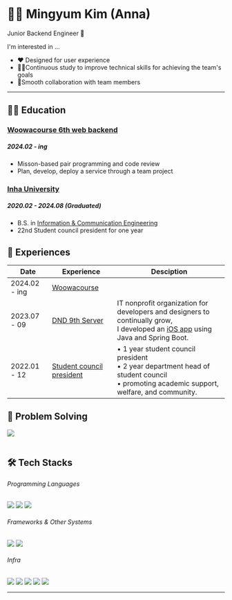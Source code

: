 # 🙋‍♀️ Mingyum Kim (Anna)

Junior Backend Engineer 🌱

I'm interested in ...
* ❤ Designed for user experience
* 👩‍💻Continuous study to improve technical skills for achieving the team's goals
* 🤝Smooth collaboration with team members

* * * 

## 👩‍💻 Education

### [Woowacourse 6th web backend](https://www.woowacourse.io/backend)
##### 2024.02 - ing
* Misson-based pair programming and code review
* Plan, develop, deploy a service through a team project

### [Inha University](https://www.inha.ac.kr/)
##### 2020.02 - 2024.08 (Graduated)
* B.S. in [Information & Communication Engineering](https://ice.inha.ac.kr/)
* 22nd Student council president for one year

## 📝 Experiences

| Date | Experience | Desciption |
| --- | --- | --- |
| 2024.02 - ing | [Woowacourse](https://www.woowacourse.io/backend) |  |
| 2023.07 - 09 | [DND 9th Server](https://dnd.ac/) | IT nonprofit organization for developers and designers to continually grow, <br> I developed an [iOS app](https://apps.apple.com/kr/app/milestone/id6465692785) using Java and Spring Boot. |
| 2022.01 - 12 | [Student council president](https://ice.inha.ac.kr/ice/2246/subview.do) | • 1 year student council president <br> • 2 year department head of student council <br> • promoting academic support, welfare, and community. |


## 🧩 Problem Solving 

<p>
  <img src="http://mazassumnida.wtf/api/v2/generate_badge?boj=gms08194">
  <br>
</a>&nbsp </a>
</p>

## 🛠 Tech Stacks 

###### Programming Languages
<p>
  <img src="https://img.shields.io/badge/JAVA-FF7800?style=flat-square&logo=&logoColor=white">
  <img src="https://img.shields.io/badge/C++-00599C?style=flat-square&logo=c%2B%2B&logoColor=white"> 
  <img src="https://img.shields.io/badge/Python-3776AB?style=flat-square&logo=Python&logoColor=white">
</p>

###### Frameworks & Other Systems 
<p>
  <img src="https://img.shields.io/badge/Spring boot-6DB33F?style=flat-square&logo=Spring%20Boot&logoColor=white">
  <img src="https://img.shields.io/badge/MySQL-4479A1?style=flat-square&logo=MySQL&logoColor=white">
</p>

###### Infra
<p>
  <img src="https://img.shields.io/badge/Amazon EC2-FF9900?style=flat-square&logo=Amazon%20EC2&logoColor=white">
  <img src="https://img.shields.io/badge/Amazon RDS-527FFF?style=flat-square&logo=Amazon%20RDS&logoColor=white">
  <img src="https://img.shields.io/badge/Amazon S3-569A31?style=flat-square&logo=Amazon%20S3&logoColor=white">
  <img src="https://img.shields.io/badge/Jenkins-D24939?style=flat-square&logo=jenkins&logoColor=white">
  <img src="https://img.shields.io/badge/Docker-2496ED?style=flat-square&logo=Docker&logoColor=white">
</p>
  
* * *
